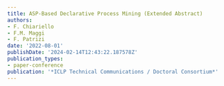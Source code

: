 ```yaml
---
title: ASP-Based Declarative Process Mining (Extended Abstract)
authors:
- F. Chiariello
- F.M. Maggi
- F. Patrizi
date: '2022-08-01'
publishDate: '2024-02-14T12:43:22.187578Z'
publication_types:
- paper-conference
publication: '*ICLP Technical Communications / Doctoral Consortium*'
---
```

